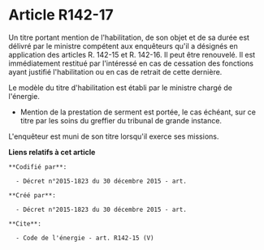 # Article R142-17

Un titre portant mention de l'habilitation, de son objet et de sa durée est délivré par le ministre compétent aux enquêteurs
qu'il a désignés en application des articles R. 142-15 et R. 142-16. Il peut être renouvelé. Il est immédiatement restitué
par l'intéressé en cas de cessation des fonctions ayant justifié l'habilitation ou en cas de retrait de cette dernière. 

Le modèle du titre d'habilitation est établi par le ministre chargé de l'énergie.

- Mention de la prestation de serment est portée, le cas échéant, sur ce titre par les soins du greffier du tribunal de
grande instance. 

L'enquêteur est muni de son titre lorsqu'il exerce ses missions.

**Liens relatifs à cet article**

	**Codifié par**:

	  - Décret n°2015-1823 du 30 décembre 2015 - art.

	**Créé par**:

	  - Décret n°2015-1823 du 30 décembre 2015 - art.

	**Cite**:

	  - Code de l'énergie - art. R142-15 (V)
